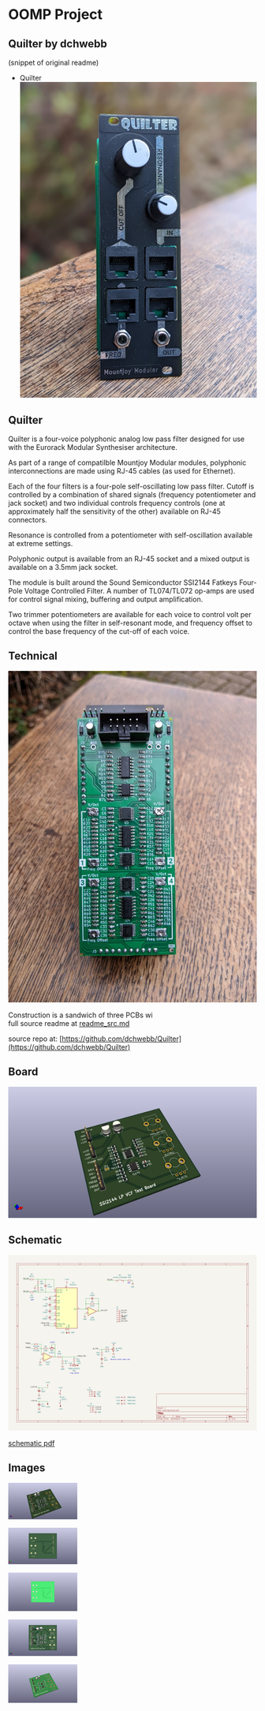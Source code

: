 # OOMP Project  
## Quilter  by dchwebb  
  
(snippet of original readme)  
  
- Quilter  
![Image](https://raw.githubusercontent.com/dchwebb/Quilter/master/Graphics/Quilter.jpg "icon")  
  
Quilter  
--------  
  
Quilter is a four-voice polyphonic analog low pass filter designed for use with the Eurorack Modular Synthesiser architecture.  
  
As part of a range of compatilble Mountjoy Modular modules, polyphonic interconnections are made using RJ-45 cables (as used for Ethernet).  
  
Each of the four filters is a four-pole self-oscillating low pass filter. Cutoff is controlled by a combination of shared signals (frequency potentiometer and jack socket) and two individual  controls frequency controls (one at approximately half the sensitivity of the other) available on RJ-45 connectors.  
  
Resonance is controlled from a potentiometer with self-oscillation available at extreme settings.  
  
Polyphonic output is available from an RJ-45 socket and a mixed output is available on a 3.5mm jack socket.  
  
The module is built around the Sound Semiconductor SSI2144 Fatkeys Four-Pole Voltage Controlled Filter. A number of TL074/TL072 op-amps are used for control signal mixing, buffering and output amplification.  
  
Two trimmer potentiometers are available for each voice to control volt per octave when using the filter in self-resonant mode, and frequency offset to control the base frequency of the cut-off of each voice.  
  
Technical  
---------  
  
![Image](https://raw.githubusercontent.com/dchwebb/Quilter/master/Graphics/Quilter_Components.jpg "icon")  
  
Construction is a sandwich of three PCBs wi  
  full source readme at [readme_src.md](readme_src.md)  
  
source repo at: [https://github.com/dchwebb/Quilter](https://github.com/dchwebb/Quilter)  
## Board  
  
[![working_3d.png](working_3d_600.png)](working_3d.png)  
## Schematic  
  
[![working_schematic.png](working_schematic_600.png)](working_schematic.png)  
  
[schematic pdf](working_schematic.pdf)  
## Images  
  
[![working_3d.png](working_3d_140.png)](working_3d.png)  
  
[![working_3d_back.png](working_3d_back_140.png)](working_3d_back.png)  
  
[![working_3D_bottom.png](working_3D_bottom_140.png)](working_3D_bottom.png)  
  
[![working_3d_front.png](working_3d_front_140.png)](working_3d_front.png)  
  
[![working_3D_top.png](working_3D_top_140.png)](working_3D_top.png)  
